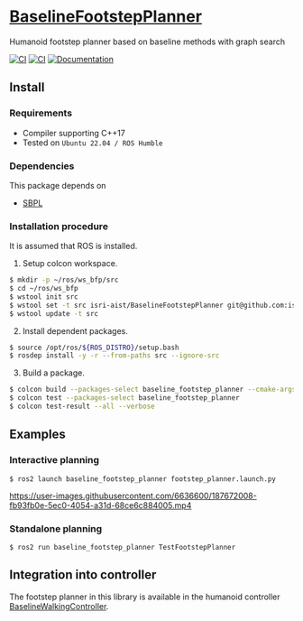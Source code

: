 # [BaselineFootstepPlanner](https://github.com/isri-aist/BaselineFootstepPlanner)
Humanoid footstep planner based on baseline methods with graph search

[![CI](https://github.com/isri-aist/BaselineFootstepPlanner/actions/workflows/ci-standalone.yaml/badge.svg)](https://github.com/isri-aist/BaselineFootstepPlanner/actions/workflows/ci-standalone.yaml)
[![CI](https://github.com/isri-aist/BaselineFootstepPlanner/actions/workflows/ci-colcon.yaml/badge.svg)](https://github.com/isri-aist/BaselineFootstepPlanner/actions/workflows/ci-colcon.yaml)
[![Documentation](https://img.shields.io/badge/doxygen-online-brightgreen?logo=read-the-docs&style=flat)](https://isri-aist.github.io/BaselineFootstepPlanner/)

## Install

### Requirements
- Compiler supporting C++17
- Tested on `Ubuntu 22.04 / ROS Humble`

### Dependencies
This package depends on
- [SBPL](https://github.com/sbpl/sbpl)

### Installation procedure
It is assumed that ROS is installed.

1. Setup colcon workspace.
```bash
$ mkdir -p ~/ros/ws_bfp/src
$ cd ~/ros/ws_bfp
$ wstool init src
$ wstool set -t src isri-aist/BaselineFootstepPlanner git@github.com:isri-aist/BaselineFootstepPlanner.git --git -y
$ wstool update -t src
```

2. Install dependent packages.
```bash
$ source /opt/ros/${ROS_DISTRO}/setup.bash
$ rosdep install -y -r --from-paths src --ignore-src
```

3. Build a package.
```bash
$ colcon build --packages-select baseline_footstep_planner --cmake-args -DCMAKE_BUILD_TYPE=RelWithDebInfo -DAMENT_CMAKE_UNINSTALL_TARGET=OFF -DUSE_ROS2=ON 
$ colcon test --packages-select baseline_footstep_planner
$ colcon test-result --all --verbose
```

## Examples

### Interactive planning
```
$ ros2 launch baseline_footstep_planner footstep_planner.launch.py
```
https://user-images.githubusercontent.com/6636600/187672008-fb93fb0e-5ec0-4054-a31d-68ce6c884005.mp4

### Standalone planning
```
$ ros2 run baseline_footstep_planner TestFootstepPlanner
```

## Integration into controller
The footstep planner in this library is available in the humanoid controller [BaselineWalkingController](https://github.com/isri-aist/BaselineWalkingController).

